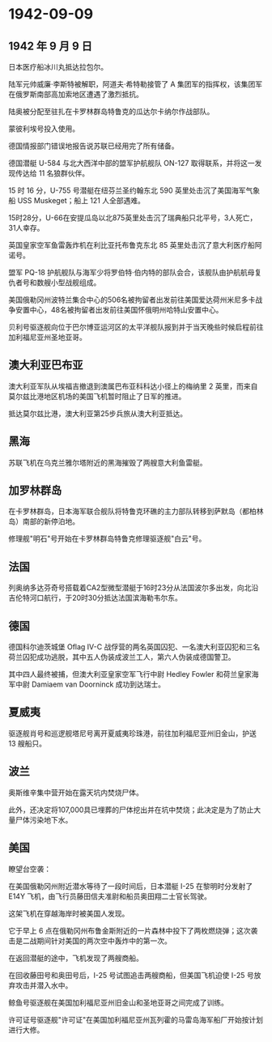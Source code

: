# 1942-09-09

## 1942 年 9 月 9 日

日本医疗船冰川丸抵达拉包尔。

陆军元帅威廉·李斯特被解职，阿道夫·希特勒接管了 A
集团军的指挥权，该集团军在俄罗斯南部高加索地区遭遇了激烈抵抗。

陆奥被分配至驻扎在卡罗林群岛特鲁克的瓜达尔卡纳尔作战部队。

蒙彼利埃号投入使用。

德国情报部门错误地报告说苏联已经用完了所有储备。

德国潜艇 U-584 与北大西洋中部的盟军护航舰队 ON-127
取得联系，并将这一发现传达给 11 名狼群伙伴。

15 时 16 分，U-755 号潜艇在纽芬兰圣约翰东北 590
英里处击沉了美国海军气象船 USS Muskeget；船上 121 人全部遇难。

15时28分，U-66在安提瓜岛以北875英里处击沉了瑞典船只北平号，3人死亡，31人幸存。

英国皇家空军鱼雷轰炸机在利比亚托布鲁克东北 85
英里处击沉了意大利医疗船阿诺号。

盟军 PQ-18
护航舰队与海军少将罗伯特·伯内特的部队会合，该舰队由护航航母复仇者号和数艘小型战舰组成。

美国俄勒冈州波特兰集合中心的506名被拘留者出发前往美国爱达荷州米尼多卡战争安置中心，48名被拘留者出发前往美国怀俄明州哈特山安置中心。

贝利号驱逐舰向位于巴尔博亚运河区的太平洋舰队报到并于当天晚些时候启程前往加利福尼亚州圣地亚哥。

## 澳大利亚巴布亚

澳大利亚军队从埃福吉撤退到澳属巴布亚科科达小径上的梅纳里 2
英里，而来自莫尔兹比港地区机场的美国飞机暂时阻止了日军的推进。

抵达莫尔兹比港，澳大利亚第25步兵旅从澳大利亚抵达。

## 黑海

苏联飞机在乌克兰雅尔塔附近的黑海摧毁了两艘意大利鱼雷艇。

## 加罗林群岛

在卡罗林群岛，日本海军联合舰队将特鲁克环礁的主力部队转移到萨默岛（都柏林岛）南部的新停泊地。

修理舰"明石"号开始在卡罗林群岛特鲁克修理驱逐舰"白云"号。

## 法国

列奥纳多达芬奇号搭载着CA2型微型潜艇于16时23分从法国波尔多出发，向北沿吉伦特河口航行，于20时30分抵达法国滨海勒韦尔东。

## 德国

德国科尔迪茨城堡 Oflag IV-C
战俘营的两名英国囚犯、一名澳大利亚囚犯和三名荷兰囚犯成功逃脱，其中五人伪装成波兰工人，第六人伪装成德国警卫。

其中四人最终被捕，但澳大利亚皇家空军飞行中尉 Hedley Fowler
和荷兰皇家海军中尉 Damiaem van Doorninck 成功到达瑞士。

## 夏威夷

驱逐舰肖号和巡逻舰塔尼号离开夏威夷珍珠港，前往加利福尼亚州旧金山，护送
13 艘船只。

## 波兰

奥斯维辛集中营开始在露天坑内焚烧尸体。

此外，还决定将107,000具已埋葬的尸体挖出并在坑中焚烧；此决定是为了防止大量尸体污染地下水。

## 美国

瞭望台空袭：

在美国俄勒冈州附近潜水等待了一段时间后，日本潜艇 I-25 在黎明时分发射了
E14Y 飞机，由飞行员藤田信夫准尉和船员奥田翔二士官长驾驶。

这架飞机在穿越海岸时被美国人发现。

它于早上 6
点在俄勒冈州布鲁金斯附近的一片森林中投下了两枚燃烧弹；这次袭击是二战期间针对美国的两次空中轰炸中的第一次。

在返回潜艇的途中，飞机发现了两艘商船。

在回收藤田号和奥田号后，I-25 号试图追击两艘商船，但美国飞机迫使 I-25
号放弃攻击并潜入水中。

鲸鱼号驱逐舰在美国加利福尼亚州旧金山和圣地亚哥之间完成了训练。

许可证号驱逐舰"许可证"在美国加利福尼亚州瓦列霍的马雷岛海军船厂开始按计划进行大修。

